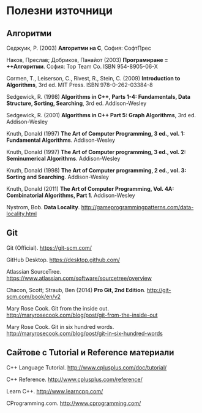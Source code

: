 Полезни източници
===================


Алгоритми
-------------

Седжуик, Р. (2003) **Алгоритми на C**, София: СофтПрес

Наков, Преслав; Добриков, Панайот (2003) **Програмиране = ++Алгоритми**. София: Top Team Co. ISBN 954-8905-06-X

Cormen, T., Leiserson, C., Rivest, R., Stein, C. (2009)  **Introduction to Algorithms**, 3rd ed. MIT Press. ISBN 978-0-262-03384-8

Sedgewick, R. (1998) **Algorithms in C++, Parts 1-4: Fundamentals, Data Structure, Sorting, Searching**, 3rd ed. Addison-Wesley

Sedgewick, R. (2001) **Algorithms in C++ Part 5: Graph Algorithms**, 3rd ed. Addison-Wesley

Knuth, Donald (1997) **The Art of Computer Programming, 3 ed., vol. 1: Fundamental Algorithms**. Addison-Wesley

Knuth, Donald (1997) **The Art of Computer programming, 3 ed., vol. 2: Seminumerical Algorithms**. Addison-Wesley

Knuth, Donald (1998) **The Art of Computer programming, 2 ed., vol. 3: Sorting and Searching**. Addison-Wesley

Knuth, Donald (2011) **The Art of Computer Programming, Vol. 4A: Combinatorial Algorithms, Part 1**. Addison-Wesley

Nystrom, Bob. **Data Locality**. http://gameprogrammingpatterns.com/data-locality.html



Git
-------------

Git (Official). https://git-scm.com/

GitHub Desktop. https://desktop.github.com/

Atlassian SourceTree. https://www.atlassian.com/software/sourcetree/overview

Chacon, Scott; Straub, Ben (2014) **Pro Git, 2nd Edition**. http://git-scm.com/book/en/v2

Mary Rose Cook. Git from the inside out. http://maryrosecook.com/blog/post/git-from-the-inside-out

Mary Rose Cook. Git in six hundred words. http://maryrosecook.com/blog/post/git-in-six-hundred-words




Сайтове с Tutorial и Reference материали
-------------

C++ Language Tutorial. http://www.cplusplus.com/doc/tutorial/

C++ Reference. http://www.cplusplus.com/reference/

Learn C++. http://www.learncpp.com/

CProgramming.com. http://www.cprogramming.com/